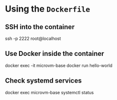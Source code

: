 # Using the `Dockerfile`

## SSH into the container

ssh -p 2222 root@localhost

## Use Docker inside the container

docker exec -it microvm-base docker run hello-world

## Check systemd services

docker exec microvm-base systemctl status
